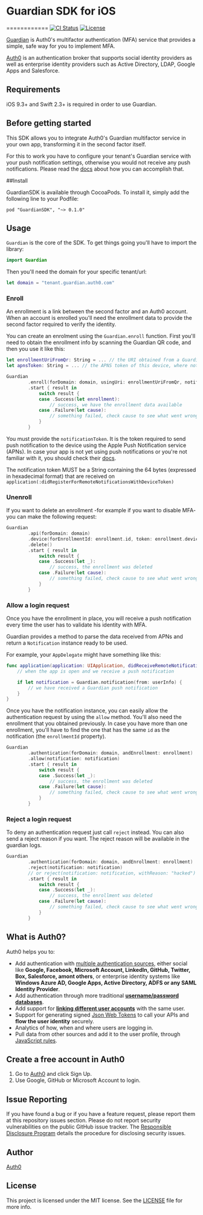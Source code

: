 # Guardian SDK for iOS
============
[![CI Status](https://travis-ci.com/auth0/GuardianSDK.iOS.svg?token=R3xUbi1dnaoneyhnspcr&branch=master)](https://travis-ci.com/auth0/GuardianSDK.Android)
[![License](http://img.shields.io/:license-mit-blue.svg?style=flat)](http://doge.mit-license.org)

[Guardian](https://auth0.com/docs/multifactor-authentication/guardian) is Auth0's multifactor
authentication (MFA) service that provides a simple, safe way for you to implement MFA.

[Auth0](https://auth0.com) is an authentication broker that supports social identity providers as
well as enterprise identity providers such as Active Directory, LDAP, Google Apps and Salesforce.

## Requirements

iOS 9.3+ and Swift 2.3+ is required in order to use Guardian.

## Before getting started

This SDK allows you to integrate Auth0's Guardian multifactor service in your own app, transforming it in the second factor itself.

For this to work you have to configure your tenant's Guardian service with your push notification settings, otherwise you would not receive any push notifications. Please read the [docs](https://auth0.com/docs/multifactor-authentication/guardian) about how you can accomplish that.

##Install

GuardianSDK is available through CocoaPods. To install it, simply add the following line to your Podfile:

```
pod "GuardianSDK", "~> 0.1.0"
```

## Usage

`Guardian` is the core of the SDK. To get things going you'll have to import the library:

```swift
import Guardian
```

Then you'll need the domain for your specific tenant/url:

```swift
let domain = "tenant.guardian.auth0.com"
```

### Enroll

An enrollment is a link between the second factor and an Auth0 account. When an account is enrolled
you'll need the enrollment data to provide the second factor required to verify the
identity.

You can create an enrolment using the `Guardian.enroll` function.
First you'll need to obtain the enrollment info by scanning the Guardian QR code, and then you use
it like this:

```swift
let enrollmentUriFromQr: String = ... // the URI obtained from a Guardian QR code
let apnsToken: String = ... // the APNS token of this device, where notifications will be sent

Guardian
        .enroll(forDomain: domain, usingUri: enrollmentUriFromQr, notificationToken: apnsToken)
        .start { result in
            switch result {
            case .Success(let enrollment): 
                // success, we have the enrollment data available
            case .Failure(let cause):
                // something failed, check cause to see what went wrong
            }
        }
```

You must provide the `notificationToken`. It is the token required to send push notification to the device using the Apple Push Notification service (APNs). In case your app is not yet using push notifications or you're not familiar with it, you should check their
[docs](https://developer.apple.com/go/?id=push-notifications).

The notification token MUST be a String containing the 64 bytes (expressed in hexadecimal format) that are received on `application(:didRegisterForRemoteNotificationsWithDeviceToken)`

### Unenroll

If you want to delete an enrollment -for example if you want to disable MFA- you can make the
following request:

```swift
Guardian
        .api(forDomain: domain)
        .device(forEnrollmentId: enrollment.id, token: enrollment.deviceToken)
        .delete()
        .start { result in
            switch result {
            case .Success(let _): 
                // success, the enrollment was deleted
            case .Failure(let cause):
                // something failed, check cause to see what went wrong
            }
        }
```

### Allow a login request

Once you have the enrollment in place, you will receive a push notification every time the user
has to validate his identity with MFA.

Guardian provides a method to parse the data received from APNs and return a `Notification`
instance ready to be used.

For example, your `AppDelegate` might have something like this:

```swift
func application(application: UIApplication, didReceiveRemoteNotification userInfo: [NSObject : AnyObject]) {
    // when the app is open and we receive a push notification

    if let notification = Guardian.notification(from: userInfo) {
        // we have received a Guardian push notification
    }
}
```

Once you have the notification instance, you can easily allow the authentication request by using
the `allow` method. You'll also need the enrollment that you obtained previously.
In case you have more than one enrollment, you'll have to find the one that has the same `id` as the
notification (the `enrollmentId` property).

```swift
Guardian
        .authentication(forDomain: domain, andEnrollment: enrollment)
        .allow(notification: notification)
        .start { result in
            switch result {
            case .Success(let _): 
                // success, the enrollment was deleted
            case .Failure(let cause):
                // something failed, check cause to see what went wrong
            }
        }
```

### Reject a login request

To deny an authentication request just call `reject` instead. You can also send a reject reason if
you want. The reject reason will be available in the guardian logs.

```swift
Guardian
        .authentication(forDomain: domain, andEnrollment: enrollment)
        .reject(notification: notification)
        // or reject(notification: notification, withReason: "hacked")
        .start { result in
            switch result {
            case .Success(let _): 
                // success, the enrollment was deleted
            case .Failure(let cause):
                // something failed, check cause to see what went wrong
            }
        }
```

## What is Auth0?

Auth0 helps you to:

* Add authentication with [multiple authentication sources](https://docs.auth0.com/identityproviders),
either social like **Google, Facebook, Microsoft Account, LinkedIn, GitHub, Twitter, Box, Salesforce,
amont others**, or enterprise identity systems like **Windows Azure AD, Google Apps, Active Directory,
ADFS or any SAML Identity Provider**.
* Add authentication through more traditional
**[username/password databases](https://docs.auth0.com/mysql-connection-tutorial)**.
* Add support for **[linking different user accounts](https://docs.auth0.com/link-accounts)** with
the same user.
* Support for generating signed [Json Web Tokens](https://docs.auth0.com/jwt) to call your APIs and
**flow the user identity** securely.
* Analytics of how, when and where users are logging in.
* Pull data from other sources and add it to the user profile, through
[JavaScript rules](https://docs.auth0.com/rules).

## Create a free account in Auth0

1. Go to [Auth0](https://auth0.com) and click Sign Up.
2. Use Google, GitHub or Microsoft Account to login.

## Issue Reporting

If you have found a bug or if you have a feature request, please report them at this repository
issues section. Please do not report security vulnerabilities on the public GitHub issue tracker.
The [Responsible Disclosure Program](https://auth0.com/whitehat) details the procedure for
disclosing security issues.

## Author

[Auth0](https://auth0.com)

## License

This project is licensed under the MIT license. See the [LICENSE](LICENSE) file for more info.
